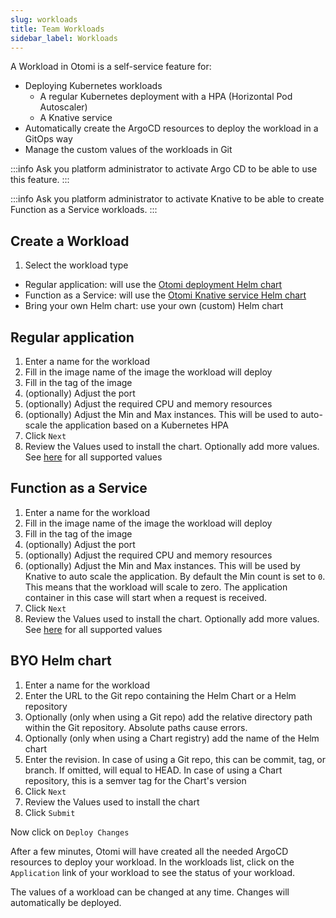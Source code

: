 ```yaml
---
slug: workloads
title: Team Workloads
sidebar_label: Workloads
---
```


<!-- ![Console: new service](img/team-services.png) -->

A Workload in Otomi is a self-service feature for:

- Deploying Kubernetes workloads
  * A regular Kubernetes deployment with a HPA (Horizontal Pod Autoscaler)
  * A Knative service
- Automatically create the ArgoCD resources to deploy the workload in a GitOps way
- Manage the custom values of the workloads in Git

:::info
Ask you platform administrator to activate Argo CD to be able to use this feature.
:::

:::info
Ask you platform administrator to activate Knative to be able to create Function as a Service workloads.
:::


## Create a Workload

1. Select the workload type

- Regular application: will use the [Otomi deployment Helm chart](https://github.com/redkubes/otomi-charts)
- Function as a Service: will use the [Otomi Knative service Helm chart](https://github.com/redkubes/otomi-charts)
- Bring your own Helm chart: use your own (custom) Helm chart

## Regular application

1. Enter a name for the workload
2. Fill in the image name of the image the workload will deploy
3. Fill in the tag of the image
4. (optionally) Adjust the port
5. (optionally) Adjust the required CPU and memory resources
6. (optionally) Adjust the Min and Max instances. This will be used to auto-scale the application based on a Kubernetes HPA
7. Click `Next`
8. Review the Values used to install the chart. Optionally add more values. See [here](https://github.com/redkubes/otomi-charts) for all supported values

## Function as a Service

1. Enter a name for the workload
2. Fill in the image name of the image the workload will deploy
3. Fill in the tag of the image
4. (optionally) Adjust the port
5. (optionally) Adjust the required CPU and memory resources
6. (optionally) Adjust the Min and Max instances. This will be used by Knative to auto scale the application. By default the Min count is set to `0`. This means that the workload will scale to zero. The application container in this case will start when a request is received.
7. Click `Next`
8. Review the Values used to install the chart. Optionally add more values. See [here](https://github.com/redkubes/otomi-charts) for all supported values

## BYO Helm chart

1. Enter a name for the workload
2. Enter the URL to the Git repo containing the Helm Chart or a Helm repository
3. Optionally (only when using a Git repo) add the relative directory path within the Git repository. Absolute paths cause errors.
4. Optionally (only when using a Chart registry) add the name of the Helm chart
5. Enter the revision. In case of using a Git repo, this can be commit, tag, or branch. If omitted, will equal to HEAD. In case of using a Chart repository, this is a semver tag for the Chart's version
6. Click `Next`
7. Review the Values used to install the chart
8. Click `Submit`

Now click on `Deploy Changes`

After a few minutes, Otomi will have created all the needed ArgoCD resources to deploy your workload. In the workloads list, click on the `Application` link of your workload to see the status of your workload.

The values of a workload can be changed at any time. Changes will automatically be deployed.

